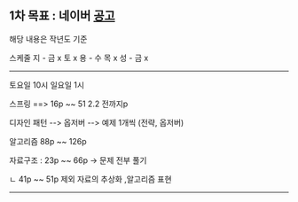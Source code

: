 

## 1차 목표 : 네이버  [공고](https://recruit.navercorp.com/micro/techopen/2022)

해당 내용은 작년도 기준 

스케줄 
지  -   금 x   토 x
용  -   수 목 x 
성  -   금 x   

----------------------------------------------------------------------------------
토요일 10시 
일요일 1시

스프링 ==> 16p ~~ 51  2.2 전까지p

디자인 패턴 --> 옵저버 --> 예제 1개씩 (전략, 옵저버)  

알고리즘 88p ~~ 126p

자료구조 : 23p ~~ 66p  -> 문제 전부 풀기

ㄴ  41p ~~ 51p 제외  자료의 추상화 ,알고리즘 표현

----------------------------------------------------------------------------------------


